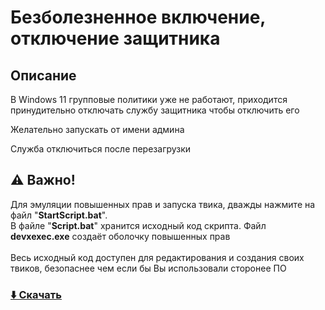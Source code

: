 # Безболезненное включение, отключение защитника
## Описание
В Windows 11 групповые политики уже не работают, приходится принудительно отключать службу защитника чтобы отключить его

Желательно запускать от имени админа

Служба отключиться после перезагрузки
## ⚠️ Важно!
Для эмуляции повышенных прав и запуска твика, дважды нажмите на файл "**StartScript.bat**". 
<br>
В файле "**Script.bat**" хранится исходный код скрипта. Файл **devxexec.exe** создаёт оболочку повышенных прав
<br><br>
Весь исходный код доступен для редактирования и создания своих твиков, безопаснее чем если бы Вы использовали сторонее ПО
### [⬇️ Скачать](https://downgit.github.io/#/home?url=https://github.com/awesome-windows11/windows11/tree/main/%D1%82%D0%B2%D0%B8%D0%BA%D0%B8/WindowsDefender)
